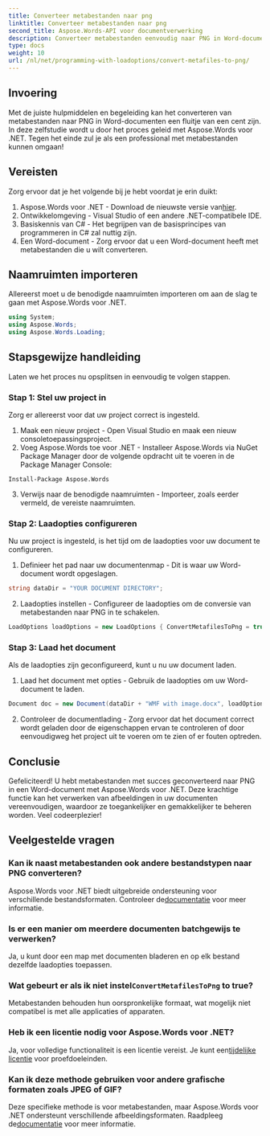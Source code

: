 ```yaml
---
title: Converteer metabestanden naar png
linktitle: Converteer metabestanden naar png
second_title: Aspose.Words-API voor documentverwerking
description: Converteer metabestanden eenvoudig naar PNG in Word-documenten met Aspose.Words voor .NET met deze stapsgewijze zelfstudie. Vereenvoudig uw documentbeheer.
type: docs
weight: 10
url: /nl/net/programming-with-loadoptions/convert-metafiles-to-png/
---
```

## Invoering

Met de juiste hulpmiddelen en begeleiding kan het converteren van metabestanden naar PNG in Word-documenten een fluitje van een cent zijn. In deze zelfstudie wordt u door het proces geleid met Aspose.Words voor .NET. Tegen het einde zul je als een professional met metabestanden kunnen omgaan!

## Vereisten

Zorg ervoor dat je het volgende bij je hebt voordat je erin duikt:

1.  Aspose.Words voor .NET - Download de nieuwste versie van[hier](https://releases.aspose.com/words/net/).
2. Ontwikkelomgeving - Visual Studio of een andere .NET-compatibele IDE.
3. Basiskennis van C# - Het begrijpen van de basisprincipes van programmeren in C# zal nuttig zijn.
4. Een Word-document - Zorg ervoor dat u een Word-document heeft met metabestanden die u wilt converteren.

## Naamruimten importeren

Allereerst moet u de benodigde naamruimten importeren om aan de slag te gaan met Aspose.Words voor .NET.

```csharp
using System;
using Aspose.Words;
using Aspose.Words.Loading;
```

## Stapsgewijze handleiding

Laten we het proces nu opsplitsen in eenvoudig te volgen stappen.

### Stap 1: Stel uw project in

Zorg er allereerst voor dat uw project correct is ingesteld.

1. Maak een nieuw project - Open Visual Studio en maak een nieuw consoletoepassingsproject.
2. Voeg Aspose.Words toe voor .NET - Installeer Aspose.Words via NuGet Package Manager door de volgende opdracht uit te voeren in de Package Manager Console:

```shell
Install-Package Aspose.Words
```

3. Verwijs naar de benodigde naamruimten - Importeer, zoals eerder vermeld, de vereiste naamruimten.

### Stap 2: Laadopties configureren

Nu uw project is ingesteld, is het tijd om de laadopties voor uw document te configureren.

1. Definieer het pad naar uw documentenmap - Dit is waar uw Word-document wordt opgeslagen.

```csharp
string dataDir = "YOUR DOCUMENT DIRECTORY";
```

2. Laadopties instellen - Configureer de laadopties om de conversie van metabestanden naar PNG in te schakelen.

```csharp
LoadOptions loadOptions = new LoadOptions { ConvertMetafilesToPng = true };
```

### Stap 3: Laad het document

Als de laadopties zijn geconfigureerd, kunt u nu uw document laden.

1. Laad het document met opties - Gebruik de laadopties om uw Word-document te laden.

```csharp
Document doc = new Document(dataDir + "WMF with image.docx", loadOptions);
```

2. Controleer de documentlading - Zorg ervoor dat het document correct wordt geladen door de eigenschappen ervan te controleren of door eenvoudigweg het project uit te voeren om te zien of er fouten optreden.

## Conclusie

Gefeliciteerd! U hebt metabestanden met succes geconverteerd naar PNG in een Word-document met Aspose.Words voor .NET. Deze krachtige functie kan het verwerken van afbeeldingen in uw documenten vereenvoudigen, waardoor ze toegankelijker en gemakkelijker te beheren worden. Veel codeerplezier!

## Veelgestelde vragen

### Kan ik naast metabestanden ook andere bestandstypen naar PNG converteren?
 Aspose.Words voor .NET biedt uitgebreide ondersteuning voor verschillende bestandsformaten. Controleer de[documentatie](https://reference.aspose.com/words/net/) voor meer informatie.

### Is er een manier om meerdere documenten batchgewijs te verwerken?
Ja, u kunt door een map met documenten bladeren en op elk bestand dezelfde laadopties toepassen.

###  Wat gebeurt er als ik niet instel`ConvertMetafilesToPng` to true?
Metabestanden behouden hun oorspronkelijke formaat, wat mogelijk niet compatibel is met alle applicaties of apparaten.

### Heb ik een licentie nodig voor Aspose.Words voor .NET?
 Ja, voor volledige functionaliteit is een licentie vereist. Je kunt een[tijdelijke licentie](https://purchase.aspose.com/temporary-license/) voor proefdoeleinden.

### Kan ik deze methode gebruiken voor andere grafische formaten zoals JPEG of GIF?
 Deze specifieke methode is voor metabestanden, maar Aspose.Words voor .NET ondersteunt verschillende afbeeldingsformaten. Raadpleeg de[documentatie](https://reference.aspose.com/words/net/) voor meer informatie.
